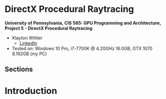 # DirectX Procedural Raytracing

**University of Pennsylvania, CIS 565: GPU Programming and Architecture,
Project 5 - DirectX Procedural Raytracing**

* Klayton Wittler
    * [LinkedIn](https://www.linkedin.com/in/klayton-wittler/)
* Tested on: Windows 10 Pro, i7-7700K @ 4.20GHz 16.0GB, GTX 1070 8.192GB (my PC)

## Sections


# Introduction
